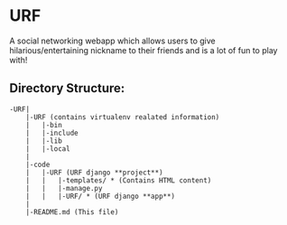 # URF
A social networking webapp which allows users to give hilarious/entertaining nickname to their friends and is a lot of fun to play with!


## Directory Structure:
```
-URF|
    |-URF (contains virtualenv realated information)
    |   |-bin
    |   |-include
    |   |-lib
    |   |-local
    |
    |-code
    |   |-URF (URF django **project**)
    |   |   |-templates/ * (Contains HTML content)
    |   |   |-manage.py
    |   |   |-URF/ * (URF django **app**) 
    |
    |-README.md (This file)
```

